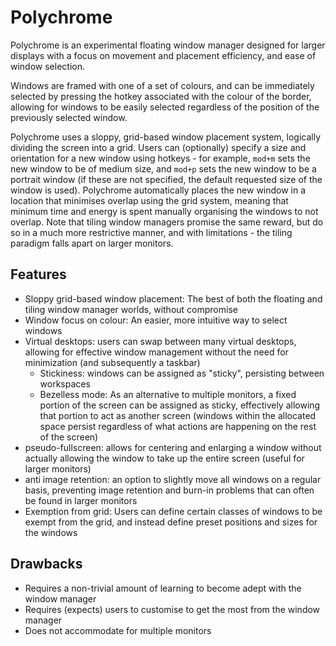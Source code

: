 # Polychrome

Polychrome is an experimental floating window manager designed for larger displays with a focus on movement and placement efficiency, and ease of window selection. 

Windows are framed with one of a set of colours, and can be immediately selected by pressing the hotkey associated with the colour of the border, allowing for windows to be easily selected regardless of the position of the previously selected window.

Polychrome uses a sloppy, grid-based window placement system, logically dividing the screen into a grid. Users can (optionally) specify a size and orientation for a new window using hotkeys - for example, `mod+m` sets the new window to be of medium size, and `mod+p` sets the new window to be a portrait window (if these are not specified, the default requested size of the window is used). Polychrome automatically places the new window in a location that minimises overlap using the grid system, meaning that minimum time and energy is spent manually organising the windows to not overlap. Note that tiling window managers promise the same reward, but do so in a much more restrictive manner, and with limitations - the tiling paradigm falls apart on larger monitors.

## Features
* Sloppy grid-based window placement: The best of both the floating and tiling window manager worlds, without compromise
* Window focus on colour: An easier, more intuitive way to select windows
* Virtual desktops: users can swap between many virtual desktops, allowing for effective window management without the need for minimization (and subsequently a taskbar)
  * Stickiness: windows can be assigned as "sticky", persisting between workspaces
  * Bezelless mode: As an alternative to multiple monitors, a fixed portion of the screen can be assigned as sticky, effectively allowing that portion to act as another screen (windows within the allocated space persist regardless of what
  actions are happening on the rest of the screen)
* pseudo-fullscreen: allows for centering and enlarging a window without actually allowing the window to take up the entire screen (useful for larger monitors)
* anti image retention: an option to slightly move all windows on a regular basis, preventing image retention and burn-in problems that can often be found in larger monitors
* Exemption from grid: Users can define certain classes of windows to be exempt from the grid, and instead define preset positions and sizes for the windows

## Drawbacks
* Requires a non-trivial amount of learning to become adept with the window manager
* Requires (expects) users to customise to get the most from the window manager
* Does not accommodate for multiple monitors
